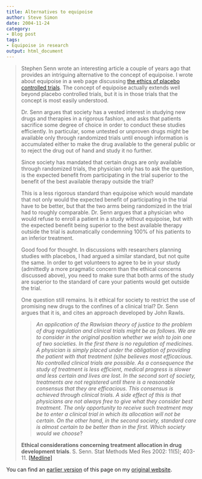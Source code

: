 ```yaml
---
title: Alternatives to equipoise
author: Steve Simon
date: 2004-11-24
category:
- Blog post
tags:
- Equipoise in research
output: html_document
---
```

> Stephen Senn wrote an interesting article a couple of years ago that
> provides an intriguing alternative to the concept of equipoise. I
> wrote about equipoise in a web page discussing [the ethics of placebo
> controlled trials](../plan/placebo.asp). The concept of equipoise
> actually extends well beyond placebo controlled trials, but it is in
> those trials that the concept is most easily understood.
>
> Dr. Senn argues that society has a vested interest in studying new
> drugs and therapies in a rigorous fashion, and asks that patients
> sacrifice some degree of choice in order to conduct these studies
> efficiently. In particular, some untested or unproven drugs might be
> available only through randomized trials until enough information is
> accumulated either to make the drug available to the general public or
> to reject the drug out of hand and study it no further.
>
> Since society has mandated that certain drugs are only available
> through randomized trials, the physician only has to ask the question,
> is the expected benefit from participating in the trial superior to
> the benefit of the best available therapy outside the trial?
>
> This is a less rigorous standard than equipoise which would mandate
> that not only would the expected benefit of participating in the trial
> have to be better, but that the two arms being randomized in the trial
> had to roughly comparable. Dr. Senn argues that a physician who would
> refuse to enroll a patient in a study without equipoise, but with the
> expected benefit being superior to the best available therapy outside
> the trial is automatically condemning 100% of his patients to an
> inferior treatment.
>
> Good food for thought. In discussions with researchers planning
> studies with placebos, I had argued a similar standard, but not quite
> the same. In order to get volunteers to agree to be in your study
> (admittedly a more pragmatic concern than the ethical concerns
> discussed above), you need to make sure that both arms of the study
> are superior to the standard of care your patients would get outside
> the trial.
>
> One question still remains. Is it ethical for society to restrict the
> use of promising new drugs to the confines of a clinical trial? Dr.
> Senn argues that it is, and cites an approach developed by John Rawls.
>
> > *An application of the Rawlsian theory of justice to the problem of
> > drug regulation and clinical trials might be as follows. We are to
> > consider in the original position whether we wish to join one of two
> > societies. In the first there is no regulation of medicines. A
> > physician is simply placed under the obligation of providing the
> > patient with that treatment (s)he believes most efficacious. No
> > controlled clinical trials are possible. As a consequence the study
> > of treatment is less efficient, medical progress is slower and less
> > certain and lives are lost. In the second sort of society,
> > treatments are not registered until there is a reasonable consensus
> > that they are efficacious. This consensus is achieved through
> > clinical trials. A side effect of this is that physicians are not
> > always free to give what they consider best treatment. The only
> > opportunity to receive such treatment may be to enter a clinical
> > trial in which its allocation will not be certain. On the other
> > hand, in the second society, standard care is almost certain to be
> > better than in the first. Which society would we choose*?
>
> **Ethical considerations concerning treatment allocation in drug
> development trials**. S. Senn. Stat Methods Med Res 2002: 11(5);
> 403-11.
> [\[Medline\]](http://www.ncbi.nlm.nih.gov/entrez/query.fcgi?cmd=retrieve&db=pubmed&list_uids=12357586&dopt=Abstract)

You can find an [earlier version](http://www.pmean.com/04/EquipoiseAlternatives.html) of this page on my [original website](http://www.pmean.com/original_site.html).

